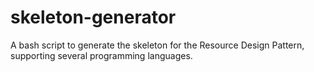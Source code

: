 # skeleton-generator
A bash script to generate the skeleton for the Resource Design Pattern, supporting several programming languages.
